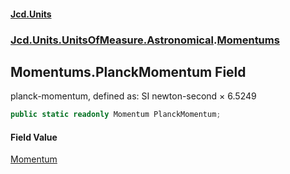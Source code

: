 #### [Jcd.Units](index.md 'index')
### [Jcd.Units.UnitsOfMeasure.Astronomical](Jcd.Units.UnitsOfMeasure.Astronomical.md 'Jcd.Units.UnitsOfMeasure.Astronomical').[Momentums](Momentums.md 'Jcd.Units.UnitsOfMeasure.Astronomical.Momentums')

## Momentums.PlanckMomentum Field

planck-momentum, defined as: SI newton-second × 6.5249

```csharp
public static readonly Momentum PlanckMomentum;
```

#### Field Value
[Momentum](Momentum.md 'Jcd.Units.UnitTypes.Momentum')